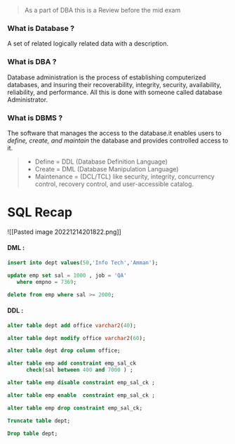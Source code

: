 > As a part of DBA this is a Review before the mid exam 

### What is Database ?
A set of related logically related data with a description. 
### What is DBA ?
Database administration is the process of establishing computerized databases, and insuring their recoverability, integrity, security, availability, reliability, and performance.
All this is done with someone called database Administrator.
### What is DBMS ?
The software that manages the access to the database.it enables users to *define, create, and maintain* the database and provides controlled access to it.
> - Define = DDL (Database Definition Language)
>-  Create = DML (Database Manipulation Language)
>-  Maintenance = (DCL/TCL)  like security, integrity, concurrency control, recovery control, and user-accessible catalog.

# SQL Recap 

 ![[Pasted image 20221214201822.png]]

#### DML : 
```sql
insert into dept values(50,'Info Tech','Amman');

update emp set sal = 1000 , job = 'QA'
   where empno = 7369;

delete from emp where sal >= 2000;
```

#### DDL : 

```sql
alter table dept add office varchar2(40);

alter table dept modify office varchar2(60);

alter table dept drop column office;

alter table emp add constraint emp_sal_ck
      check(sal between 400 and 7000 ) ;

alter table emp disable constraint emp_sal_ck ;

alter table emp enable  constraint emp_sal_ck ;

alter table emp drop constraint emp_sal_ck;

Truncate table dept;

Drop table dept;
```


